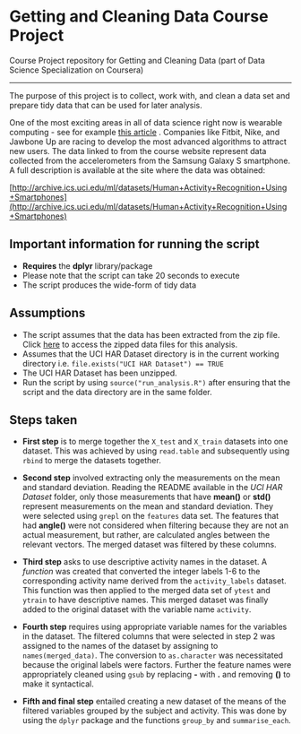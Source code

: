 # Getting and Cleaning Data Course Project
Course Project repository for Getting and Cleaning Data (part of Data Science Specialization on Coursera)
*********************************************************************************************************

The purpose of this project is to collect, work with, and clean a data set and prepare tidy data that can be used for later analysis.

One of the most exciting areas in all of data science right now is wearable computing - see for example [this article](http://www.insideactivitytracking.com/data-science-activity-tracking-and-the-battle-for-the-worlds-top-sports-brand/) . Companies like Fitbit, Nike, and Jawbone Up are racing to develop the most advanced algorithms to attract new users. The data linked to from the course website represent data collected from the accelerometers from the Samsung Galaxy S smartphone. A full description is available at the site where the data was obtained: 

[http://archive.ics.uci.edu/ml/datasets/Human+Activity+Recognition+Using+Smartphones](http://archive.ics.uci.edu/ml/datasets/Human+Activity+Recognition+Using+Smartphones)

## Important information for running the script

- **Requires** the **dplyr** library/package
- Please note that the script can take 20 seconds to execute
- The script produces the wide-form of tidy data

## Assumptions

- The script assumes that the data has been extracted from the zip file. Click [here](https://d396qusza40orc.cloudfront.net/getdata%2Fprojectfiles%2FUCI%20HAR%20Dataset.zip) to access the zipped data files for this analysis.
- Assumes that the UCI HAR Dataset directory is in the current working directory i.e. `file.exists("UCI HAR Dataset") == TRUE`
- The UCI HAR Dataset has been unzipped.
- Run the script by using `source("run_analysis.R")` after ensuring that the script and the data directory are in the same folder.

## Steps taken

- **First step** is to merge together the `X_test` and `X_train` datasets into one dataset. This was achieved by using `read.table` and subsequently using `rbind` to merge the datasets together.

- **Second step** involved extracting only the measurements on the mean and standard deviation. Reading the README available in the *UCI HAR Dataset* folder, only those measurements that have **mean()** or **std()** represent measurements on the mean and standard deviation. They were selected using `grepl` on the `features` data set. The features that had **angle()** were not considered when filtering because they are not an actual measurement, but rather, are calculated angles between the relevant vectors. The merged dataset was filtered by these columns.

- **Third step** asks to use descriptive activity names in the dataset. A *function* was created that converted the integer labels 1-6 to the corresponding activity name derived from the `activity_labels` dataset. This function was then applied to the merged data set of `ytest` and `ytrain` to have descriptive names. This merged dataset was finally added to the original dataset with the variable name `activity`.

- **Fourth step** requires using appropriate variable names for the variables in the dataset. The filtered columns that were selected in step 2 was assigned to the names of the dataset by assigning to `names(merged_data)`. The conversion to `as.character` was necessitated because the original labels were factors. Further the feature names were appropriately cleaned using `gsub` by replacing **-** with **.** and removing **()** to make it syntactical.

- **Fifth and final step** entailed creating a new dataset of the means of the filtered variables grouped by the subject and activity. This was done by using the `dplyr` package and the functions `group_by` and `summarise_each`.